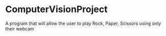 # ComputerVisionProject
A program that will allow the user to play Rock, Paper, Scissors using only their webcam

